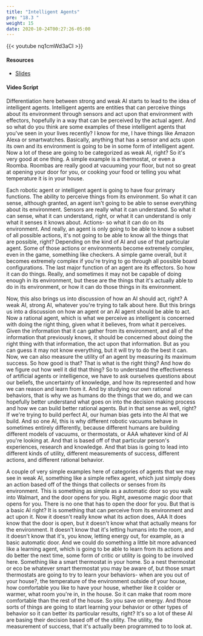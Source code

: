 ```yaml
---
title: "Intelligent Agents"
pre: "18.3 "
weight: 15
date: 2020-10-24T00:27:26-05:00
---
```


{{< youtube nq1cmWd3aCI >}}


#### Resources
* [Slides](/1-cc110/18-ai/slides/ArtificialIntelligence.pdf)

#### Video Script

Differentiation here between strong and weak AI starts to lead to the idea of intelligent agents. Intelligent agents are entities that can perceive things about its environment through sensors and act upon that environment with effectors, hopefully in a way that can be perceived by the actual agent. And so what do you think are some examples of these intelligent agents that you've seen in your lives recently? I know for me, I have things like Amazon Alexa or smartwatches. Basically, anything that has a sensor and acts upon its own and its environment is going to be in some form of intelligent agent. Now a lot of these are going to be categorized as weak AI, right? So it's very good at one thing. A simple example is a thermostat, or even a Roomba. Roombas are really good at vacuuming your floor, but not so great at opening your door for you, or cooking your food or telling you what temperature it is in your house. 

Each robotic agent or intelligent agent is going to have four primary functions. The ability to perceive things from its environment. So what it can sense, although granted, an agent isn't going to be able to sense everything about its environment. Sensors are really what it can understand. So what it can sense, what it can understand, right, or what it can understand is only what it senses it knows about. Actions- so what it can do on its environment. And really, an agent is only going to be able to know a subset of all possible actions, it's not going to be able to know all the things that are possible, right? Depending on the kind of AI and use of that particular agent. Some of those actions or environments become extremely complex, even in the game, something like checkers. A simple game overall, but it becomes extremely complex if you're trying to go through all possible board configurations. The last major function of an agent are its effectors. So how it can do things. Really, and sometimes it may not be capable of doing enough in its environment, but these are the things that it's actually able to do in its environment, or how it can do those things in its environment. 

Now, this also brings us into discussion of how an AI should act, right? A weak AI, strong AI, whatever you're trying to talk about here. But this brings us into a discussion on how an agent or an AI agent should be able to act. Now a rational agent, which is what we perceive as intelligent is concerned with doing the right thing, given what it believes, from what it perceives. Given the information that it can gather from its environment, and all of the information that previously knows, it should be concerned about doing the right thing with that information, the act upon that information. But as you can guess it may not know everything, but it will try to do the best it can. Now, we can also measure the utility of an agent by measuring its maximum success. So how good is that? That is what is the right thing? And how do we figure out how well it did that thing? So to understand the effectiveness of artificial agents or intelligence, we have to ask ourselves questions about our beliefs, the uncertainty of knowledge, and how its represented and how we can reason and learn from it. And by studying our own rational behaviors, that is why we as humans do the things that we do, and we can hopefully better understand what goes on into the decision making process and how we can build better rational agents. But in that sense as well, right? If we're trying to build perfect AI, our human bias gets into the AI that we build. And so one AI, this is why different robotic vacuums behave in sometimes entirely differently, because different humans are building different models of vacuums, or thermostats, or AAA whatever kind of AI you're looking at. And that is based off of that particular person's experiences, research and knowledge. And that bias is going to lead into different kinds of utility, different measurements of success, different actions, and different rational behavior. 

A couple of very simple examples here of categories of agents that we may see in weak AI, something like a simple reflex agent, which just simply does an action based off of the things that collects or senses from its environment. This is something as simple as a automatic door so you walk into Walmart, and the door opens for you. Right, awesome magic door that opens for you. There is no one that has to open the door for you. But that is a basic AI right? It is something that can perceive from its environment and act upon it. Now it doesn't really know what its action does, AAA It does know that the door is open, but it doesn't know what that actually means for the environment. It doesn't know that it's letting humans into the room, and it doesn't know that it's, you know, letting energy out, for example, as a basic automatic door. And we could do something a little bit more advanced like a learning agent, which is going to be able to learn from its actions and do better the next time, some form of critic or utility is going to be involved here. Something like a smart thermostat in your home. So a nest thermostat or eco be whatever smart thermostat you may be aware of, but those smart thermostats are going to try to learn your behaviors- when are you out of your house?, the temperature of the environment outside of your house, how comfortable you like to have your house, whether like it colder or warmer, what room you're in, in the house. So it can make that room more comfortable than the rest of the house. So you save on energy. And those sorts of things are going to start learning your behavior or other types of behavior so it can better its particular results, right? It's so a lot of these AI are basing their decision based off of the utility. The utility, the measurement of success, that it's actually been programmed to to look at. 